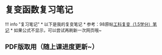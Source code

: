 # 复变函数复习笔记

!!! info "复习笔记"
    * 以下是我的复变笔记
    * 参考：98原帖[工科复变（1.5学分）笔记](https://www.cc98.org/topic/5792757)
    * 如果公式不显示，可以尝试再刷新一次网页哦~

## PDF版取用（随上课进度更新~）
<object data="复变笔记Wbx.pdf" type="application/pdf" width="100%" height="800">
    <embed src="复变笔记Wbx.pdf" type="application/pdf" />
</object>